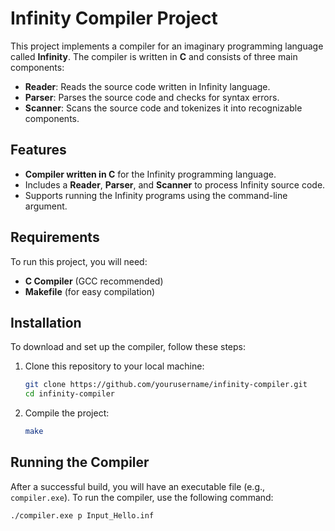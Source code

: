 # Infinity Compiler Project

This project implements a compiler for an imaginary programming language called **Infinity**. The compiler is written in **C** and consists of three main components:

- **Reader**: Reads the source code written in Infinity language.
- **Parser**: Parses the source code and checks for syntax errors.
- **Scanner**: Scans the source code and tokenizes it into recognizable components.

## Features

- **Compiler written in C** for the Infinity programming language.
- Includes a **Reader**, **Parser**, and **Scanner** to process Infinity source code.
- Supports running the Infinity programs using the command-line argument.

## Requirements

To run this project, you will need:

- **C Compiler** (GCC recommended)
- **Makefile** (for easy compilation)
  
## Installation

To download and set up the compiler, follow these steps:

1. Clone this repository to your local machine:
    ```bash
    git clone https://github.com/yourusername/infinity-compiler.git
    cd infinity-compiler
    ```

2. Compile the project:
    ```bash
    make
    ```

## Running the Compiler

After a successful build, you will have an executable file (e.g., `compiler.exe`). To run the compiler, use the following command:

```bash
./compiler.exe p Input_Hello.inf
